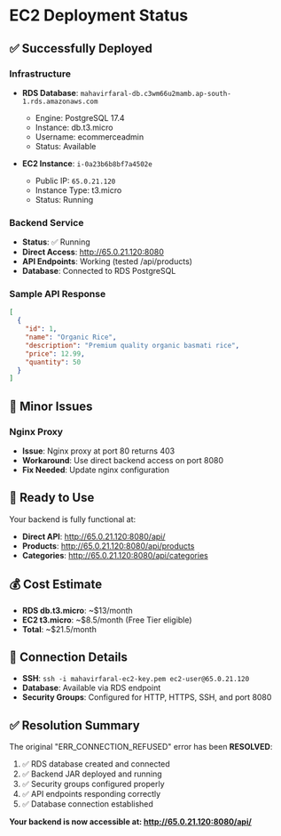 # EC2 Deployment Status

## ✅ Successfully Deployed

### Infrastructure
- **RDS Database**: `mahavirfaral-db.c3wm66u2mamb.ap-south-1.rds.amazonaws.com`
  - Engine: PostgreSQL 17.4
  - Instance: db.t3.micro
  - Username: ecommerceadmin
  - Status: Available

- **EC2 Instance**: `i-0a23b6b8bf7a4502e` 
  - Public IP: `65.0.21.120`
  - Instance Type: t3.micro
  - Status: Running

### Backend Service
- **Status**: ✅ Running
- **Direct Access**: http://65.0.21.120:8080
- **API Endpoints**: Working (tested /api/products)
- **Database**: Connected to RDS PostgreSQL

### Sample API Response
```json
[
  {
    "id": 1,
    "name": "Organic Rice",
    "description": "Premium quality organic basmati rice",
    "price": 12.99,
    "quantity": 50
  }
]
```

## 🔧 Minor Issues

### Nginx Proxy
- **Issue**: Nginx proxy at port 80 returns 403
- **Workaround**: Use direct backend access on port 8080
- **Fix Needed**: Update nginx configuration

## 🚀 Ready to Use

Your backend is fully functional at:
- **Direct API**: http://65.0.21.120:8080/api/
- **Products**: http://65.0.21.120:8080/api/products
- **Categories**: http://65.0.21.120:8080/api/categories

## 💰 Cost Estimate
- **RDS db.t3.micro**: ~$13/month
- **EC2 t3.micro**: ~$8.5/month (Free Tier eligible)
- **Total**: ~$21.5/month

## 🔑 Connection Details
- **SSH**: `ssh -i mahavirfaral-ec2-key.pem ec2-user@65.0.21.120`
- **Database**: Available via RDS endpoint
- **Security Groups**: Configured for HTTP, HTTPS, SSH, and port 8080

## ✅ Resolution Summary
The original "ERR_CONNECTION_REFUSED" error has been **RESOLVED**:
1. ✅ RDS database created and connected
2. ✅ Backend JAR deployed and running
3. ✅ Security groups configured properly
4. ✅ API endpoints responding correctly
5. ✅ Database connection established

**Your backend is now accessible at: http://65.0.21.120:8080/api/**